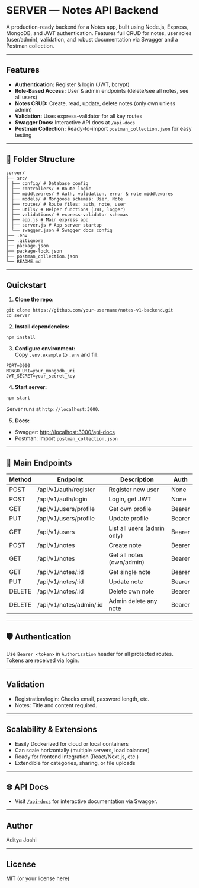 #   SERVER — Notes API Backend

A production-ready backend for a Notes app, built using Node.js, Express, MongoDB, and JWT authentication. Features full CRUD for notes, user roles (user/admin), validation, and robust documentation via Swagger and a Postman collection.

---

##  Features

- **Authentication:** Register & login (JWT, bcrypt)
- **Role-Based Access:** User & admin endpoints (delete/see all notes, see all users)
- **Notes CRUD:** Create, read, update, delete notes (only own unless admin)
- **Validation:** Uses express-validator for all key routes
- **Swagger Docs:** Interactive API docs at `/api-docs`
- **Postman Collection:** Ready-to-import `postman_collection.json` for easy testing

---

## 📁 Folder Structure

```
server/
├── src/
│ ├── config/ # Database config
│ ├── controllers/ # Route logic
│ ├── middlewares/ # Auth, validation, error & role middlewares
│ ├── models/ # Mongoose schemas: User, Note
│ ├── routes/ # Route files: auth, note, user
│ ├── utils/ # Helper functions (JWT, logger)
│ ├── validations/ # express-validator schemas
│ ├── app.js # Main express app
│ ├── server.js # App server startup
│ └── swagger.json # Swagger docs config
├── .env
├── .gitignore
├── package.json
├── package-lock.json
├── postman_collection.json
└── README.md

```


---

## Quickstart

1. **Clone the repo:**  

```
git clone https://github.com/your-username/notes-v1-backend.git
cd server
```

2. **Install dependencies:**  

```
npm install
```


3. **Configure environment:**  
Copy `.env.example` to `.env` and fill:

```
PORT=3000
MONGO_URI=your_mongodb_uri
JWT_SECRET=your_secret_key
```


4. **Start server:**  
```
npm start
```


Server runs at `http://localhost:3000`.

5. **Docs:**  
- Swagger: [http://localhost:3000/api-docs](http://localhost:3000/api-docs)
- Postman: Import `postman_collection.json`

---

## 🔑 Main Endpoints

| Method | Endpoint                              | Description                         | Auth     |
|--------|---------------------------------------|-------------------------------------|----------|
| POST   | /api/v1/auth/register                 | Register new user                   | None     |
| POST   | /api/v1/auth/login                    | Login, get JWT                      | None     |
| GET    | /api/v1/users/profile                 | Get own profile                     | Bearer   |
| PUT    | /api/v1/users/profile                 | Update profile                      | Bearer   |
| GET    | /api/v1/users                         | List all users (admin only)         | Bearer   |
| POST   | /api/v1/notes                         | Create note                         | Bearer   |
| GET    | /api/v1/notes                         | Get all notes (own/admin)           | Bearer   |
| GET    | /api/v1/notes/:id                     | Get single note                     | Bearer   |
| PUT    | /api/v1/notes/:id                     | Update note                         | Bearer   |
| DELETE | /api/v1/notes/:id                     | Delete own note                     | Bearer   |
| DELETE | /api/v1/notes/admin/:id               | Admin delete any note               | Bearer   |

---

## 🛡️ Authentication

Use `Bearer <token>` in `Authorization` header for all protected routes.  
Tokens are received via login.

---

##  Validation

- Registration/login: Checks email, password length, etc.
- Notes: Title and content required.

---

##  Scalability & Extensions

- Easily Dockerized for cloud or local containers
- Can scale horizontally (multiple servers, load balancer)
- Ready for frontend integration (React/Next.js, etc.)
- Extendible for categories, sharing, or file uploads

---

## 🌐 API Docs

- Visit [`/api-docs`](http://localhost:3000/api-docs) for interactive documentation via Swagger.

---

## Author

Aditya Joshi

---

##  License

MIT (or your license here)

